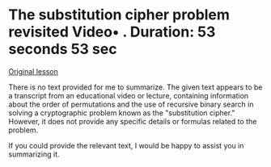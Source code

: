 # The substitution cipher problem revisited Video• . Duration: 53 seconds 53 sec

[Original lesson](https://www.coursera.org/learn/uol-algorithms-and-data-structures-1/lecture/qkvbB/the-substitution-cipher-problem-revisited)

There is no text provided for me to summarize. The given text appears to be a transcript from an educational video or lecture, containing information about the order of permutations and the use of recursive binary search in solving a cryptographic problem known as the "substitution cipher." However, it does not provide any specific details or formulas related to the problem.

If you could provide the relevant text, I would be happy to assist you in summarizing it.

